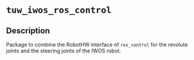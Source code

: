 # `tuw_iwos_ros_control`

## Description
Package to combine the RobotHW interface of `ros_control` for the revolute joints and the steering joints of the IWOS robot.